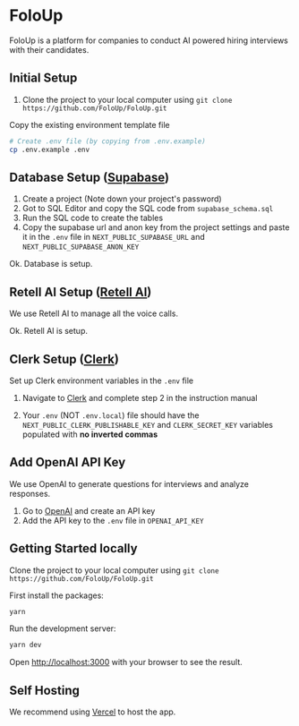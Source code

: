 # FoloUp

FoloUp is a platform for companies to conduct AI powered hiring interviews with their candidates.

## Initial Setup

1. Clone the project to your local computer using `git clone https://github.com/FoloUp/FoloUp.git`

Copy the existing environment template file

```bash
# Create .env file (by copying from .env.example)
cp .env.example .env
```

## Database Setup ([Supabase](https://supabase.com/))

1. Create a project (Note down your project's password)
2. Got to SQL Editor and copy the SQL code from `supabase_schema.sql`
3. Run the SQL code to create the tables
4. Copy the supabase url and anon key from the project settings and paste it in the `.env` file in `NEXT_PUBLIC_SUPABASE_URL` and `NEXT_PUBLIC_SUPABASE_ANON_KEY`

Ok. Database is setup.

## Retell AI Setup ([Retell AI](https://retell.ai/))

We use Retell AI to manage all the voice calls.

Ok. Retell AI is setup.

## Clerk Setup ([Clerk](https://clerk.com/))

Set up Clerk environment variables in the `.env` file

1. Navigate to [Clerk](https://clerk.com/docs/quickstarts/nextjs#set-your-environment-variables) and complete step 2 in the instruction manual

2. Your `.env` (NOT `.env.local`) file should have the `NEXT_PUBLIC_CLERK_PUBLISHABLE_KEY` and `CLERK_SECRET_KEY` variables populated with **no inverted commas**

## Add OpenAI API Key

We use OpenAI to generate questions for interviews and analyze responses.

1. Go to [OpenAI](https://platform.openai.com/api-keys) and create an API key
2. Add the API key to the `.env` file in `OPENAI_API_KEY`

## Getting Started locally

Clone the project to your local computer using `git clone https://github.com/FoloUp/FoloUp.git`

First install the packages:

```bash
yarn
```

Run the development server:

```bash
yarn dev
```

Open [http://localhost:3000](http://localhost:3000) with your browser to see the result.

## Self Hosting

We recommend using [Vercel](https://vercel.com/) to host the app.
